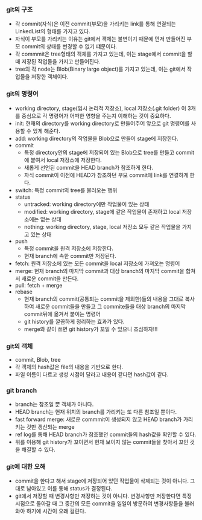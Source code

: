### git의 구조
- 각 commit(자식)은 이전 commit(부모)을 가리키는 link를 통해 연결되는 LinkedList의 형태를 가지고 있다.
- 자식이 부모를 가리키는 이유는 git에서 객체는 불변이기 때문에 먼저 만들어진 부모 commit의 상태를 변경할 수 없기 떄문이다.
- 각 commmit은 tree형태의 객체를 가지고 있는데, 이는 stage에서 commit을 할 때 저장된 작업물을 가지고 만들어진다.
- tree의 각 node는 Blob(Binary large object)를 가지고 있는데, 이는 git에서 작업물을 저장한 객체이다.

### git의 명령어
- working directory, stage(임시 논리적 저장소), local 저장소(.git folder) 이 3개를 중심으로 각 명령어가 어떠한 영향을 주는지 이해하는 것이 중요하다.
- init: 현재의 directory를 working directory로 만들어주어 앞으로 git 명령어를 사용할 수 있게 해준다.
- add: working directory의 작업물을 Blob으로 만들어 stage에 저장한다.
- commit
  + 특정 directory안의 stage에 저장되어 있는 Blob으로 tree를 만들고 commit에 붙여서 local 저장소에 저장한다.
  + 새롭게 선언된 commit을 HEAD branch가 참조하게 한다.
  + 자식 commit이 이전에 HEAD가 참조하던 부모 commit에 link를 연결하게 한다.
- switch: 특정 commit의 tree를 불러오는 행위
- status
  + untracked: working directory에만 작업물이 있는 상태
  + modified: working directory, stage에 같은 작업물이 존재하고 local 저장소에는 없는 상태
  + nothing: working directory, stage, local 저장소 모두 같은 작업물을 가지고 있는 상태
- push
  + 특정 commit을 원격 저장소에 저장한다.
  + 현재 branch에 속한 commit만 저장된다.
- fetch: 원격 저장소에 있는 모든 commit을 local 저장소에 가져오는 명령어
- merge: 현재 branch의 마지막 commit과 대상 branch의 마지막 commit을 합쳐서 새로운 commit을 만든다.
- pull: fetch + merge
- rebase
  + 현재 branch의 commit(공통되는 commit을 제외한)들의 내용을 그대로 복사하여 새로운 commit들을 만들고 그 commite들을 대상 branch의 마지막 commit뒤에 옮겨서 붙이는 명령어
  + git history를 깔끔하게 정리하는 효과가 있다.
  + merge와 같이 쓰면 git history가 꼬일 수 있으니 조심하자!!!

### git의 객체
- commit, Blob, tree
- 각 객체의 hash값은 file의 내용을 기반으로 한다.
- 파일 이름이 다르고 생성 시점이 달라고 내용이 같다면 hash값이 같다.

### git branch
- branch는 참조일 뿐 객체가 아니다.
- HEAD branch는 현재 위치의 branch를 가리키는 또 다른 참조일 뿐이다.
- fast forward merge: 새로운 commmit이 생성되지 않고 HEAD branch가 가리키는 것만 갱신되는 merge
- ref log를 통해 HEAD branch가 참조했던 commit들의 hash값을 확인할 수 있다.
- 위를 이용해 git history가 꼬이면서 현재 보이지 않는 commit들을 찾아서 꼬인 것을 해결할 수 있다.

### git에 대한 오해
- commit을 한다고 해서 stage에 저장되어 있던 작업물이 삭제되는 것이 아니다. 그대로 남아있고 이를 통해 status가 결정된다.
- git에서 저장할 때 변경사항만 저장하는 것이 아니다. 변경사항만 저장한다면 특정 시점으로 돌아갈 때 그 중간의 모든 commit을 일일이 방문하여 변경사항들을 불러와야 하기에 시간이 오래 걸린다.
